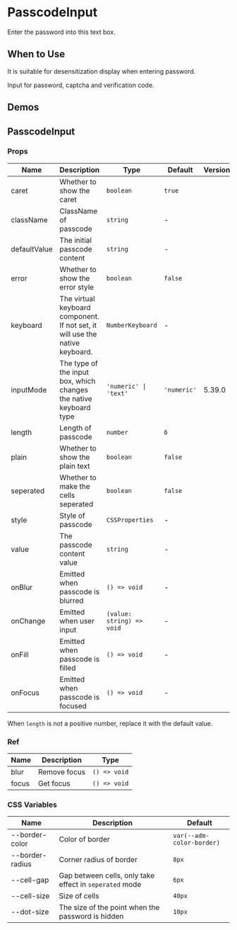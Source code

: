 # PasscodeInput <Experimental></Experimental>

Enter the password into this text box.

## When to Use

It is suitable for desensitization display when entering password.

Input for password, captcha and verification code.

## Demos

<code src="./demos/demo1.tsx"></code>

## PasscodeInput

### Props

| Name         | Description                                                                  | Type                      | Default     | Version |
| ------------ | ---------------------------------------------------------------------------- | ------------------------- | ----------- | ------- |
| caret        | Whether to show the caret                                                    | `boolean`                 | `true`      |         |
| className    | ClassName of passcode                                                        | `string`                  | -           |         |
| defaultValue | The initial passcode content                                                 | `string`                  | -           |         |
| error        | Whether to show the error style                                              | `boolean`                 | `false`     |         |
| keyboard     | The virtual keyboard component. If not set, it will use the native keyboard. | `NumberKeyboard`          | -           |         |
| inputMode    | The type of the input box, which changes the native keyboard type            | `'numeric' \| 'text'`     | `'numeric'` | 5.39.0  |
| length       | Length of passcode                                                           | `number`                  | `6`         |         |
| plain        | Whether to show the plain text                                               | `boolean`                 | `false`     |         |
| seperated    | Whether to make the cells seperated                                          | `boolean`                 | `false`     |         |
| style        | Style of passcode                                                            | `CSSProperties`           | -           |         |
| value        | The passcode content value                                                   | `string`                  | -           |         |
| onBlur       | Emitted when passcode is blurred                                             | `() => void`              | -           |         |
| onChange     | Emitted when user input                                                      | `(value: string) => void` | -           |         |
| onFill       | Emitted when passcode is filled                                              | `() => void`              | -           |         |
| onFocus      | Emitted when passcode is focused                                             | `() => void`              | -           |         |

When `length` is not a positive number, replace it with the default value.

### Ref

| Name  | Description  | Type         |
| ----- | ------------ | ------------ |
| blur  | Remove focus | `() => void` |
| focus | Get focus    | `() => void` |

### CSS Variables

| Name            | Description                                             | Default                   |
| --------------- | ------------------------------------------------------- | ------------------------- |
| --border-color  | Color of border                                         | `var(--adm-color-border)` |
| --border-radius | Corner radius of border                                 | `8px`                     |
| --cell-gap      | Gap between cells, only take effect in `seperated` mode | `6px`                     |
| --cell-size     | Size of cells                                           | `40px`                    |
| --dot-size      | The size of the point when the password is hidden       | `10px`                    |
